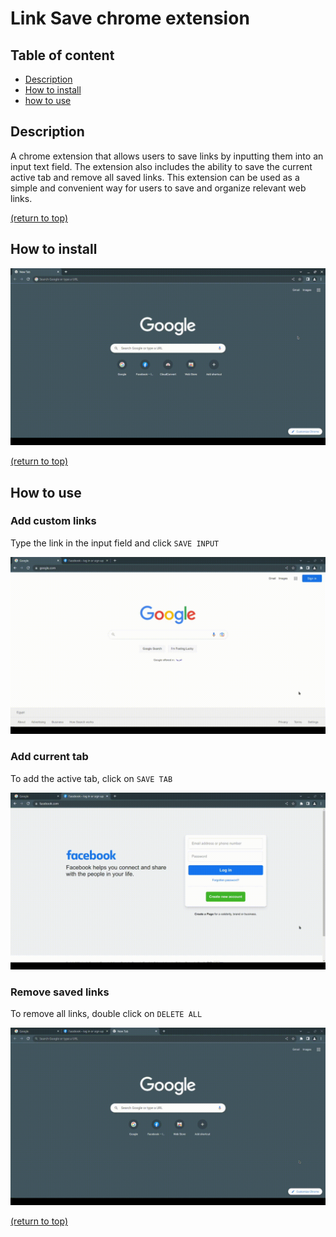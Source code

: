 # Link Save chrome extension
## Table of content
- [Description](#description)
- [How to install](#how-to-install)
- [how to use](#how-to-use)

## Description
A chrome extension that allows users to save links by inputting them into an input text field. The extension also includes the ability to save the current active tab and remove all saved links. This extension can be used as a simple and convenient way for users to save and organize relevant web links.

[(return to top)](#link-save-chrome-extension)

## How to install
![how to install](./images/how-to-install.gif)

[(return to top)](#link-save-chrome-extension)

## How to use

### Add custom links
Type the link in the input field and click `SAVE INPUT`

![add new link](./images/add-link.gif)

### Add current tab
To add the active tab, click on `SAVE TAB`

![add current active tab](./images/add-tab.gif)

### Remove saved links
To remove all links, double click on `DELETE ALL`

![remove all tabs](./images/delete-all.gif)

[(return to top)](#link-save-chrome-extension)
